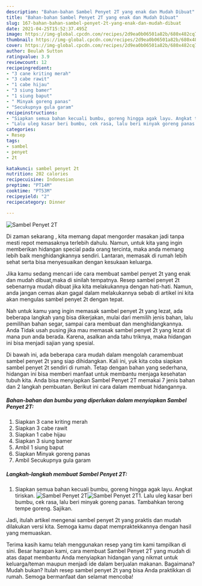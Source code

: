 ```yaml
---
description: "Bahan-bahan Sambel Penyet 2T yang enak dan Mudah Dibuat"
title: "Bahan-bahan Sambel Penyet 2T yang enak dan Mudah Dibuat"
slug: 167-bahan-bahan-sambel-penyet-2t-yang-enak-dan-mudah-dibuat
date: 2021-04-25T15:52:37.495Z
image: https://img-global.cpcdn.com/recipes/2d9ea0b06501a82b/680x482cq70/sambel-penyet-2t-foto-resep-utama.jpg
thumbnail: https://img-global.cpcdn.com/recipes/2d9ea0b06501a82b/680x482cq70/sambel-penyet-2t-foto-resep-utama.jpg
cover: https://img-global.cpcdn.com/recipes/2d9ea0b06501a82b/680x482cq70/sambel-penyet-2t-foto-resep-utama.jpg
author: Beulah Sutton
ratingvalue: 3.9
reviewcount: 12
recipeingredient:
- "3 cane kriting merah"
- "3 cabe rawit"
- "1 cabe hijau"
- "3 siung bamer"
- "1 siung baput"
- " Minyak goreng panas"
- "Secukupnya gula garam"
recipeinstructions:
- "Siapkan semua bahan kecuali bumbu, goreng hingga agak layu. Angkat tiriskan."
- "Lalu uleg kasar beri bumbu, cek rasa, lalu beri minyak goreng panas. Tambahkan terong tempe goreng. Sajikan."
categories:
- Resep
tags:
- sambel
- penyet
- 2t

katakunci: sambel penyet 2t 
nutrition: 202 calories
recipecuisine: Indonesian
preptime: "PT14M"
cooktime: "PT53M"
recipeyield: "2"
recipecategory: Dinner

---
```



![Sambel Penyet 2T](https://img-global.cpcdn.com/recipes/2d9ea0b06501a82b/680x482cq70/sambel-penyet-2t-foto-resep-utama.jpg)

Di zaman  sekarang , kita memang dapat mengorder masakan jadi tanpa mesti repot memasaknya terlebih dahulu. Namun, untuk kita yang ingin memberikan hidangan special pada orang tercinta, maka anda memang lebih baik menghidangkannya sendiri. Lantaran, memasak di rumah lebih sehat serta bisa menyesuaikan dengan kesukaan keluarga.

Jika kamu sedang mencari ide cara membuat sambel penyet 2t yang enak dan mudah dibuat,maka di sinilah tempatnya. Resep sambel penyet 2t  sebenarnya mudah dibuat jika kita melakukannya dengan hati-hati. Namun, anda jangan cemas akan gagal dalam melakukannya 
sebab di artikel ini kita akan mengulas sambel penyet 2t dengan tepat.  



Nah untuk kamu yang ingin memasak sambel penyet 2t yang lezat, ada beberapa langkah yang bisa dikerjakan, mulai dari memilih jenis bahan, lalu pemilihan bahan segar, sampai cara membuat dan menghidangkannya. Anda Tidak usah pusing jika mau memasak sambel penyet 2t yang lezat di mana pun anda berada. Karena, asalkan anda  tahu triknya, maka hidangan ini bisa menjadi sajian yang spesial.

Di bawah ini, ada beberapa cara mudah dalam mengolah caramembuat sambel penyet 2t yang siap dihidangkan. Kali ini, yuk kita coba siapkan sambel penyet 2t sendiri di rumah. Tetap dengan bahan yang sederhana, hidangan ini bisa memberi manfaat untuk membantu menjaga kesehatan tubuh kita. Anda bisa menyiapkan Sambel Penyet 2T memakai 7 jenis bahan dan 2 langkah pembuatan. Berikut ini cara dalam membuat hidangannya.

<!--inarticleads1-->

##### Bahan-bahan dan bumbu yang diperlukan dalam menyiapkan Sambel Penyet 2T:

1. Siapkan 3 cane kriting merah
1. Siapkan 3 cabe rawit
1. Siapkan 1 cabe hijau
1. Siapkan 3 siung bamer
1. Ambil 1 siung baput
1. Siapkan  Minyak goreng panas
1. Ambil Secukupnya gula garam




<!--inarticleads2-->

##### Langkah-langkah membuat Sambel Penyet 2T:

1. Siapkan semua bahan kecuali bumbu, goreng hingga agak layu. Angkat tiriskan.
<img src="https://img-global.cpcdn.com/steps/ef1e62877d592bff/160x128cq70/sambel-penyet-2t-langkah-memasak-1-foto.jpg" alt="Sambel Penyet 2T"><img src="https://img-global.cpcdn.com/steps/6049805829dc5abb/160x128cq70/sambel-penyet-2t-langkah-memasak-1-foto.jpg" alt="Sambel Penyet 2T">1. Lalu uleg kasar beri bumbu, cek rasa, lalu beri minyak goreng panas. Tambahkan terong tempe goreng. Sajikan.




Jadi, itulah artikel mengenai  sambel penyet 2t  yang praktis dan mudah dilakukan versi kita. Semoga kamu dapat mempraktekkannya dengan hasil yang memuaskan. 

Terima kasih kamu telah menggunakan resep yang tim kami tampilkan di sini. Besar harapan kami, cara membuat  Sambel Penyet 2T yang mudah di atas dapat membantu Anda menyiapkan hidangan yang nikmat untuk keluarga/teman maupun menjadi ide dalam berjualan makanan. Bagaimana? Mudah bukan? Itulah resep sambel penyet 2t yang bisa Anda praktikkan di rumah. Semoga bermanfaat dan selamat mencoba!

